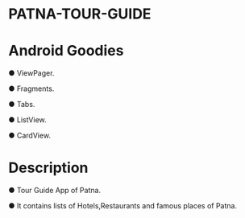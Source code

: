 # PATNA-TOUR-GUIDE

# Android Goodies
● ViewPager.

● Fragments.

● Tabs.

● ListView.

● CardView.

# Description

● Tour Guide App of Patna.

● It contains lists of  Hotels,Restaurants and famous places of Patna.
